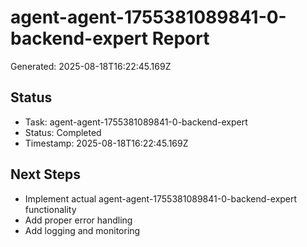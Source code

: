 # agent-agent-1755381089841-0-backend-expert Report

Generated: 2025-08-18T16:22:45.169Z

## Status
- Task: agent-agent-1755381089841-0-backend-expert
- Status: Completed
- Timestamp: 2025-08-18T16:22:45.169Z

## Next Steps
- Implement actual agent-agent-1755381089841-0-backend-expert functionality
- Add proper error handling
- Add logging and monitoring
